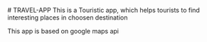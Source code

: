 
 #   T R A V E L - A P P 
 
This is a Touristic app, which helps tourists to find interesting places in choosen destination

This app is based on google maps api
